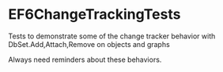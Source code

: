 # EF6ChangeTrackingTests
Tests to demonstrate some of the change tracker behavior with DbSet.Add,Attach,Remove on objects and graphs

Always need reminders about these behaviors.
